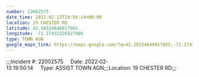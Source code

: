 ```yaml
---
number: 22002575
date_time: 2022-02-13T19:50:14+00:00
location: 19 CHESTER RD
latitude: 42.38324646017665
longitude: -71.17432220427986
type: TOWN AGN
google_maps_link: https://maps.google.com/?q=42.38324646017665,-71.17432220427986
---
```


;;;Incident #: 22002575     Date: 2022‐02‐13 19:50:14     Type: ASSIST TOWN AGN;;;Location: 19 CHESTER RD;;;
